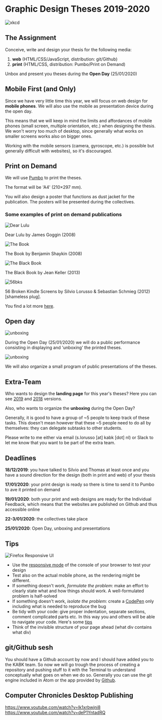 # Graphic Design Theses 2019-2020

![xkcd](thesis_defense_2x.png)

## The Assignment

Conceive, write and design your thesis for the following media:

1. **web** (HTML/CSS/JavaScript, distribution: git/Github)
2. **print** (HTML/CSS, distribution: Pumbo/Print on Demand)

Unbox and present you theses during the **Open Day** (25/01/2020)

## Mobile First (and Only)

Since we have very little time this year, we will focus on web design for **mobile phones**. We will also use the mobile as presentation device during the open day.

This means that we will keep in mind the limits and affordances of mobile phones (small screen, multiple orientation, etc.) when designing the thesis. We won't worry too much of desktop, since generally what works on smaller screens works also on bigger ones.

Working with the mobile sensors (camera, gyroscope, etc.) is possible but generally difficult with websites), so it's discouraged.

## Print on Demand

We will use [Pumbo](https://www.pumbo.nl/kosten/boek-maken/drukken-in-grote-oplage/paperback) to print the theses.

The format will be 'A4' (210×297 mm).

You will also design a poster that functions as dust jacket for the publication. The posters will be presented during the collectives.

### Some examples of print on demand publications

![Dear Lulu](http://p-dpa.net/wp-content/uploads/2015/03/IMG_2180-1024x770.jpg)

Dear Lulu by James Goggin (2008)

![The Book](http://p-dpa.net/wp-content/uploads/2015/03/IMG_4321-silo-edit-800.jpg)

The Book by Benjamin Shaykin (2008)

![The Black Book](http://p-dpa.net/wp-content/uploads/2015/03/IMG_1903-1024x768.jpg)

The Black Book by Jean Keller (2013)

![56bks](https://silviolorusso.com/wp-content/uploads/2019/02/56-Broken-Kindle-Screens_Silvio_Lorusso-Sebastian-Schmieg-02-1400x933.jpg)

56 Broken Kindle Screens by Silvio Lorusso & Sebastian Schmieg (2012) [shameless plug].

You find a lot more [here](http://p-dpa.net/tech/pod/).

## Open day

![unboxing](unboxing.jpg)

During the Open Day (25/01/2020) we will do a public performance consisting in displaying and 'unboxing' the printed theses.

![unboxing](unboxing-2.png)

We will also organize a small program of public presentations of the theses.

## Extra-Team

Who wants to design the **landing page** for this year's theses? Here you can see [2019](https://kabk.github.io/go-theses-19/) and [2018](https://kabk.github.io/go-theses-18/) versions.

Also, who wants to organize the **unboxing** during the Open Day?

Generally, it is good to have a group of ~5 people to keep track of these tasks. This doesn't mean however that these ~5 people need to do all by themselves: they can delegate subtasks to other students.

Please write to me either via email (s.lorusso [at] kabk [dot] nl) or Slack to let me know that you want to be part of the extra team.

## Deadlines

**18/12/2019**: you have talked to Silvio and Thomas at least once and you have a sound direction for the design (both in print and web) of your thesis

**17/01/2020**: your print design is ready so there is time to send it to Pumbo to ave it printed on demand

**19/01/2020**: both your print and web designs are ready for the Individual Feedback, which means that the websites are published on Github and thus accessible online

**22-3/01/2020**: the collectives take place

**25/01/2020**: Open Day, unboxing and presentations

## Tips

![Firefox Responsive UI](responsive_ui.png)

- Use the [responsive mode](https://developer.mozilla.org/en-US/docs/Tools/Responsive_Design_Mode) of the console of your browser to test your design
- Test also on the actual mobile phone, as the rendering might be different.
- If something doesn't work, *formulate the problem*: make an effort to clearly state what and how things should work. A well-formulated problem is half-solved 
- If something doesn't work, *isolate the problem*: create a [CodePen](https://codepen.io/#) only including what is needed to reproduce the bug
- Be tidy with your code: give proper indentation, separate sections, comment complicated parts etc. In this way you and others will be able to navigate your code. Here's some [tips](https://code.tutsplus.com/tutorials/top-15-best-practices-for-writing-super-readable-code--net-8118)
- Think of the invisible structure of your page ahead (what div contains what div)

## git/Github sesh

You should have a Github account by now and I should have added you to the KABK team. So now we will go trough the process of creating a repository and pushing stuff to it with the Terminal to understand conceptually what goes on when we do so. Generally you can use the git engine included in Atom or the app provided by [Github](https://desktop.github.com/).

## Computer Chronicles Desktop Publishing

https://www.youtube.com/watch?v=lk1xrbwjni8
https://www.youtube.com/watch?v=deP1YntadRQ
